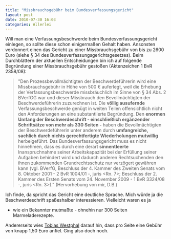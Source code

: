```yaml
---
title: "Missbrauchsgebühr beim Bundesverfassungsgericht"
layout: post
date: 2010-07-30 16:03
categories: Allerlei
---
```


Will man eine Verfassungsbeschwerde beim Bundesverfassungsgericht
einlegen, so sollte diese schon einigermaßen Gehalt haben. Ansonsten
verdonnert einen das Gericht zu einer Missbrauchsgebühr von bis zu 2600
Euro (siehe § 34 des Bundesverfassungsgerichtsgesetzes). Beim
Durchblättern der aktuellen Entscheidungen bin ich auf folgende
Begründung einer Missbrauchsgebühr gestoßen (Aktenzeichen 1 BvR
2358/08):

> "Den Prozessbevollmächtigten der Beschwerdeführerin wird eine
> Missbrauchsgebühr in Höhe von 500 € auferlegt, weil die Erhebung der
> Verfassungsbeschwerde missbräuchlich im Sinne von § 34 Abs. 2 BVerfGG
> war und dieser Missbrauch den Bevollmächtigten der Beschwerdeführerin
> zuzurechnen ist. Die **völlig ausufernde** Verfassungsbeschwerde
> genügt in weiten Teilen offensichtlich nicht den Anforderungen an eine
> substantiierte Begründung. Den **enormen** **Umfang der
> Beschwerdeschrift - einschließlich ergänzender** **Schriftsätze von
> mehr als 330 Seiten -** haben die Bevollmächtigten der
> Beschwerdeführerin unter anderem durch **umfangreiche, sachlich**
> **durch nichts gerechtfertigte Wiederholungen mutwillig**
> herbeigeführt. Das Bundesverfassungsgericht muss es nicht hinnehmen,
> dass es durch eine derart **sinnentleerte** Inanspruchnahme seiner
> Arbeitskapazität bei der Erfüllung seiner Aufgaben behindert wird und
> dadurch anderen Rechtsuchenden den ihnen zukommenden Grundrechtsschutz
> nur verzögert gewähren kann (vgl. BVerfG, Beschluss der 4. Kammer des
> Zweiten Senats vom 8. Oktober 2001 - 2 BvR 1004/01 -, juris \<Rn. 7\>;
> Beschluss der 2. Kammer des Ersten Senats vom 24. November 2009 - 1
> BvR 3324/08 -, juris \<Rn. 3\>)." (Hervorhebung von mir, D.B.)

Ich finde, da spricht das Gericht eine deutliche Sprache. Mich würde ja
die Beschwerdeschrift spaßeshalber interessieren. Vielleicht waren es ja
- wie ein Bekannter mutmaßte - ohnehin nur 300 Seiten Marmeladerezepte.

Andererseits wies [Tobias Westphal](http://tobiaswestphal.de/2010/07/beguendung-einer-missbrauchsgebuehr/)
darauf hin, dass pro Seite eine Gebühr von knapp 1,50 Euro anfiel. Ging
also doch noch.

